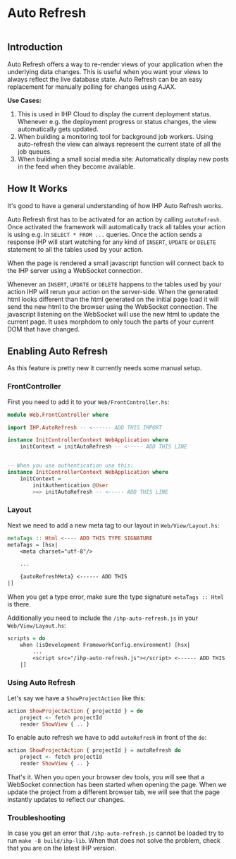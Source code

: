 # Auto Refresh

```toc
```

## Introduction

Auto Refresh offers a way to re-render views of your application when the underlying data changes. This is useful when you want your views to always reflect the live database state. Auto Refresh can be an easy replacement for manually polling for changes using AJAX.

**Use Cases:**

1. This is used in IHP Cloud to display the current deployment status. Whenever e.g. the deployment progress or status changes, the view automatically gets updated.
2. When building a monitoring tool for background job workers. Using auto-refresh the view can always represent the current state of all the job queues.
3. When building a small social media site: Automatically display new posts in the feed when they become available. 

## How It Works

It's good to have a general understanding of how IHP Auto Refresh works.

Auto Refresh first has to be activated for an action by calling `autoRefresh`. Once activated the framework will automatically track all tables your action is using e.g. in `SELECT * FROM ...` queries. Once the action sends a response IHP will start watching for any kind of `INSERT`, `UPDATE` or `DELETE` statement to all the tables used by your action.

When the page is rendered a small javascript function will connect back to the IHP server using a WebSocket connection.

Whenever an `INSERT`, `UPDATE` or `DELETE` happens to the tables used by your action IHP will rerun your action on the server-side. When the generated html looks different than the html generated on the initial page load it will send the new html to the browser using the WebSocket connection. The javascript listening on the WebSocket will use the new html to update the current page. It uses morphdom to only touch the parts of your current DOM that have changed.

## Enabling Auto Refresh

As this feature is pretty new it currently needs some manual setup.

### FrontController

First you need to add it to your `Web/FrontController.hs`:

```haskell
module Web.FrontController where

import IHP.AutoRefresh -- <------ ADD THIS IMPORT

instance InitControllerContext WebApplication where
    initContext = initAutoRefresh -- <----- ADD THIS LINE


-- When you use authentication use this:
instance InitControllerContext WebApplication where
    initContext =
        initAuthentication @User
        >=> initAutoRefresh -- <----- ADD THIS LINE
```

### Layout

Next we need to add a new meta tag to our layout in `Web/View/Layout.hs`:

```haskell
metaTags :: Html <---- ADD THIS TYPE SIGNATURE
metaTags = [hsx|
    <meta charset="utf-8"/>

    ...

    {autoRefreshMeta} <------ ADD THIS
|]
```

When you get a type error, make sure the type signature `metaTags :: Html` is there.

Additionally you need to include the `/ihp-auto-refresh.js` in your `Web/View/Layout.hs`:

```haskell
scripts = do
    when (isDevelopment FrameworkConfig.environment) [hsx|
        ...
        <script src="/ihp-auto-refresh.js"></script> <------ ADD THIS
    |]
```

### Using Auto Refresh

Let's say we have a `ShowProjectAction` like this:

```haskell
action ShowProjectAction { projectId } = do
    project <- fetch projectId
    render ShowView { .. }
```

To enable auto refresh we have to add `autoRefresh` in front of the `do`:

```haskell
action ShowProjectAction { projectId } = autoRefresh do
    project <- fetch projectId
    render ShowView { .. }
```

That's it. When you open your browser dev tools, you will see that a WebSocket connection has been started when opening the page. When we update the project from a different browser tab, we will see that the page instantly updates to reflect our changes.

### Troubleshooting

In case you get an error that `/ihp-auto-refresh.js` cannot be loaded try to run `make -B build/ihp-lib`. When that does not solve the problem, check that you are on the latest IHP version.
